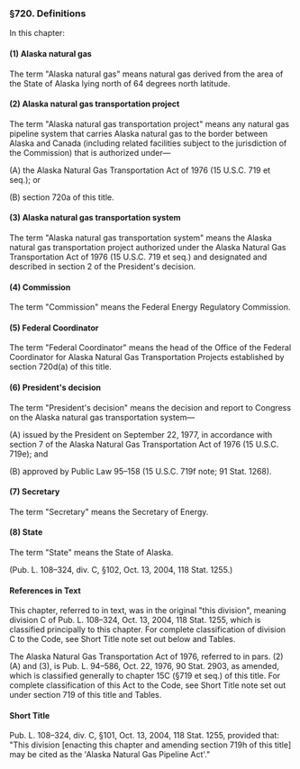 ### §720. Definitions ###

In this chapter:

#### (1) Alaska natural gas ####

The term "Alaska natural gas" means natural gas derived from the area of the State of Alaska lying north of 64 degrees north latitude.

#### (2) Alaska natural gas transportation project ####

The term "Alaska natural gas transportation project" means any natural gas pipeline system that carries Alaska natural gas to the border between Alaska and Canada (including related facilities subject to the jurisdiction of the Commission) that is authorized under—

(A) the Alaska Natural Gas Transportation Act of 1976 (15 U.S.C. 719 et seq.); or

(B) section 720a of this title.

#### (3) Alaska natural gas transportation system ####

The term "Alaska natural gas transportation system" means the Alaska natural gas transportation project authorized under the Alaska Natural Gas Transportation Act of 1976 (15 U.S.C. 719 et seq.) and designated and described in section 2 of the President's decision.

#### (4) Commission ####

The term "Commission" means the Federal Energy Regulatory Commission.

#### (5) Federal Coordinator ####

The term "Federal Coordinator" means the head of the Office of the Federal Coordinator for Alaska Natural Gas Transportation Projects established by section 720d(a) of this title.

#### (6) President's decision ####

The term "President's decision" means the decision and report to Congress on the Alaska natural gas transportation system—

(A) issued by the President on September 22, 1977, in accordance with section 7 of the Alaska Natural Gas Transportation Act of 1976 (15 U.S.C. 719e); and

(B) approved by Public Law 95–158 (15 U.S.C. 719f note; 91 Stat. 1268).

#### (7) Secretary ####

The term "Secretary" means the Secretary of Energy.

#### (8) State ####

The term "State" means the State of Alaska.

(Pub. L. 108–324, div. C, §102, Oct. 13, 2004, 118 Stat. 1255.)

#### References in Text ####

This chapter, referred to in text, was in the original "this division", meaning division C of Pub. L. 108–324, Oct. 13, 2004, 118 Stat. 1255, which is classified principally to this chapter. For complete classification of division C to the Code, see Short Title note set out below and Tables.

The Alaska Natural Gas Transportation Act of 1976, referred to in pars. (2)(A) and (3), is Pub. L. 94–586, Oct. 22, 1976, 90 Stat. 2903, as amended, which is classified generally to chapter 15C (§719 et seq.) of this title. For complete classification of this Act to the Code, see Short Title note set out under section 719 of this title and Tables.

#### Short Title ####

Pub. L. 108–324, div. C, §101, Oct. 13, 2004, 118 Stat. 1255, provided that: "This division [enacting this chapter and amending section 719h of this title] may be cited as the 'Alaska Natural Gas Pipeline Act'."